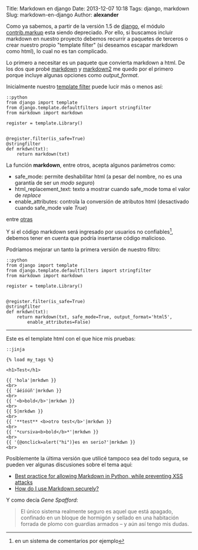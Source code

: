 Title: Markdown en django
Date: 2013-12-07 10:18
Tags: django, markdown
Slug: markdown-en-django
Author: __alexander__

Como ya sabemos, a partir de la versión 1.5 de [django][django], el módulo [contrib.markup][contrib.markup] esta siendo depreciado. Por ello, si buscamos incluir markdown en nuestro proyecto debemos recurrir a paquetes de terceros o crear nuestro propio "template filter" (si deseamos escapar markdown como html), lo cual no es tan complicado.

Lo primero a necesitar es un paquete que convierta markdown a html. De los dos que probé [markdown][markdown] y [markdown2][markdown2] me quedo por el primero porque incluye algunas opciones como *output_format*.

Inicialmente nuestro [template filter][django_template_filter] puede lucir más o menos así:

~~~
::python
from django import template
from django.template.defaultfilters import stringfilter
from markdown import markdown

register = template.Library()


@register.filter(is_safe=True)
@stringfilter
def mrkdwn(txt):
    return markdown(txt)
~~~

La función **markdown**, entre otros, acepta algunos parámetros como:

- safe_mode: permite deshabilitar html (a pesar del nombre, no es una garantía de ser un *modo seguro*)
- html_replacement_text: texto a mostrar cuando safe_mode toma el valor de *replace*
- enable_attributes: controla la conversión de atributos html (desactivado cuando safe_mode vale *True*)

entre [otras][markdown-docs]

Y si el código markdown será ingresado por usuarios no confiables[^1], debemos tener en cuenta que podría insertarse código malicioso.

Podríamos mejorar un tanto la primera versión de nuestro filtro:

~~~
::python
from django import template
from django.template.defaultfilters import stringfilter
from markdown import markdown

register = template.Library()


@register.filter(is_safe=True)
@stringfilter
def mrkdwn(txt):
    return markdown(txt, safe_mode=True, output_format='html5',
        enable_attributes=False)
~~~

- - -

Este es el template html con el que hice mis pruebas:

~~~
::jinja

{% load my_tags %}

<h1>Test</h1>

{{ 'hola'|mrkdwn }}
<br>
{{ 'áéíóúñ'|mrkdwn }}
<br>
{{ '<b>bold</b>'|mrkdwn }}
<br>
{{ 5|mrkdwn }}
<br>
{{ '**test** <b>otro test</b>'|mrkdwn }}
<br>
{{ '*cursiva<b>bold</b>*'|mrkdwn }}
<br>
{{ '{@onclick=alert("hi")}es en serio?'|mrkdwn }}
<br>
~~~

Posiblemente la última versión que utilicé tampoco sea del todo segura, se pueden ver algunas discusiones sobre el tema aquí:

- [Best practice for allowing Markdown in Python, while preventing XSS attacks](http://stackoverflow.com/a/5359237/1472750)
- [How do I use Markdown securely?](http://security.stackexchange.com/a/14674)

Y como decía *Gene Spafford*:

> El único sistema realmente seguro es aquel que está apagado, confinado en un bloque de hormigón y sellado en una habitación forrada de plomo con guardias armados – y aún así tengo mis dudas.


[^1]: en un sistema de comentarios por ejemplo


[django]: https://docs.djangoproject.com/
[contrib.markup]: https://docs.djangoproject.com/en/dev/releases/1.5/#django-contrib-markup
[markdown]:https://pypi.python.org/pypi/Markdown
[markdown2]: https://pypi.python.org/pypi/markdown2
[django_template_filter]: https://docs.djangoproject.com/en/dev/howto/custom-template-tags/
[markdown-docs]: http://pythonhosted.org/Markdown/reference.html